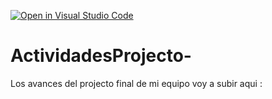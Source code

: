 [![Open in Visual Studio Code](https://classroom.github.com/assets/open-in-vscode-c66648af7eb3fe8bc4f294546bfd86ef473780cde1dea487d3c4ff354943c9ae.svg)](https://classroom.github.com/online_ide?assignment_repo_id=8471220&assignment_repo_type=AssignmentRepo)
# ActividadesProjecto-
Los avances del projecto final de mi equipo voy a subir aqui : 
